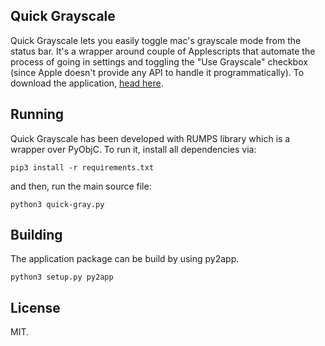 ## Quick Grayscale

Quick Grayscale lets you easily toggle mac's grayscale mode from the status bar. It's a wrapper around couple of Applescripts that automate the process of going in settings and toggling the "Use Grayscale" checkbox (since Apple doesn't provide any API to handle it programmatically). To download the application, [head here](https://shubhamjain.co/quick-grayscale/).

## Running
Quick Grayscale has been developed with RUMPS library which is a wrapper over PyObjC. To run it, install all dependencies via:

`pip3 install -r requirements.txt`

and then, run the main source file:

`python3 quick-gray.py`

## Building
The application package can be build by using py2app. 

`python3 setup.py py2app`

## License
MIT.